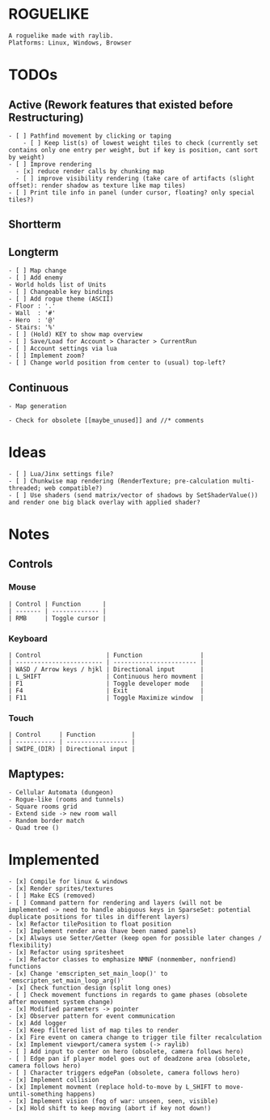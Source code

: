 # ROGUELIKE
    A roguelike made with raylib.
    Platforms: Linux, Windows, Browser


# TODOs
## Active (Rework features that existed before Restructuring)
    - [ ] Pathfind movement by clicking or taping
        - [ ] Keep list(s) of lowest weight tiles to check (currently set contains only one entry per weight, but if key is position, cant sort by weight)
    - [ ] Improve rendering 
      - [x] reduce render calls by chunking map
      - [ ] improve visibility rendering (take care of artifacts (slight offset): render shadow as texture like map tiles)
    - [ ] Print tile info in panel (under cursor, floating? only special tiles?)


## Shortterm


## Longterm
    - [ ] Map change
    - [ ] Add enemy
    - World holds list of Units
    - [ ] Changeable key bindings
    - [ ] Add rogue theme (ASCII)
    - Floor : '.'
    - Wall  : '#'
    - Hero  : '@'
    - Stairs: '%'
    - [ ] (Hold) KEY to show map overview
    - [ ] Save/Load for Account > Character > CurrentRun
    - [ ] Account settings via lua
    - [ ] Implement zoom?
    - [ ] Change world position from center to (usual) top-left?


## Continuous
    - Map generation

    - Check for obsolete [[maybe_unused]] and //* comments


# Ideas
    - [ ] Lua/Jinx settings file?
    - [ ] Chunkwise map rendering (RenderTexture; pre-calculation multi-threaded; web compatible?)
    - [ ] Use shaders (send matrix/vector of shadows by SetShaderValue()) and render one big black overlay with applied shader?


# Notes

## Controls

### Mouse
    | Control | Function      |
    | ------- | ------------- |
    | RMB     | Toggle cursor |


### Keyboard
    | Control                  | Function                |
    | ------------------------ | ----------------------- |
    | WASD / Arrow keys / hjkl | Directional input       |
    | L_SHIFT                  | Continuous hero movment |
    | F1                       | Toggle developer mode   |
    | F4                       | Exit                    |
    | F11                      | Toggle Maximize window  |


### Touch
    | Control     | Function          |
    | ----------- | ----------------- |
    | SWIPE_(DIR) | Directional input |

## Maptypes:
    - Cellular Automata (dungeon)
    - Rogue-like (rooms and tunnels)
    - Square rooms grid
    - Extend side -> new room wall
    - Random border match
    - Quad tree ()

# Implemented
    - [x] Compile for linux & windows
    - [x] Render sprites/textures
    - [ ] Make ECS (removed)
    - [ ] Command pattern for rendering and layers (will not be implemented -> need to handle abiguous keys in SparseSet: potential duplicate positions for tiles in different layers)
    - [x] Refactor tilePosition to float position
    - [x] Implement render area (have been named panels)
    - [x] Always use Setter/Getter (keep open for possible later changes / flexibility)
    - [x] Refactor using spritesheet
    - [x] Refactor classes to emphasize NMNF (nonmember, nonfriend) functions
    - [x] Change 'emscripten_set_main_loop()' to 'emscripten_set_main_loop_arg()'
    - [x] Check function design (split long ones)
    - [ ] Check movement functions in regards to game phases (obsolete after movement system change)
    - [x] Modified parameters -> pointer
    - [x] Observer pattern for event communication
    - [x] Add logger
    - [x] Keep filtered list of map tiles to render
    - [x] Fire event on camera change to trigger tile filter recalculation
    - [x] Implement viewport/camera system (-> raylib)
    - [ ] Add input to center on hero (obsolete, camera follows hero)
    - [ ] Edge pan if player model goes out of deadzone area (obsolete, camera follows hero)
    - [ ] Character triggers edgePan (obsolete, camera follows hero)
    - [x] Implement collision
    - [x] Implement movment (replace hold-to-move by L_SHIFT to move-until-something happens)
    - [x] Implement vision (fog of war: unseen, seen, visible)
    - [x] Hold shift to keep moving (abort if key not down!)
